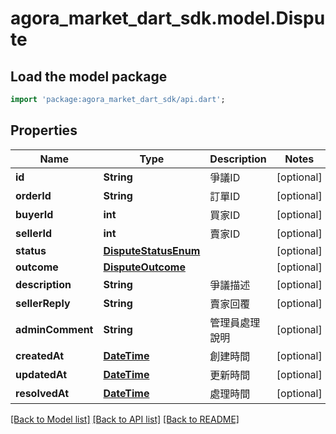 # agora_market_dart_sdk.model.Dispute

## Load the model package
```dart
import 'package:agora_market_dart_sdk/api.dart';
```

## Properties
Name | Type | Description | Notes
------------ | ------------- | ------------- | -------------
**id** | **String** | 爭議ID | [optional] 
**orderId** | **String** | 訂單ID | [optional] 
**buyerId** | **int** | 買家ID | [optional] 
**sellerId** | **int** | 賣家ID | [optional] 
**status** | [**DisputeStatusEnum**](DisputeStatusEnum.md) |  | [optional] 
**outcome** | [**DisputeOutcome**](DisputeOutcome.md) |  | [optional] 
**description** | **String** | 爭議描述 | [optional] 
**sellerReply** | **String** | 賣家回覆 | [optional] 
**adminComment** | **String** | 管理員處理說明 | [optional] 
**createdAt** | [**DateTime**](DateTime.md) | 創建時間 | [optional] 
**updatedAt** | [**DateTime**](DateTime.md) | 更新時間 | [optional] 
**resolvedAt** | [**DateTime**](DateTime.md) | 處理時間 | [optional] 

[[Back to Model list]](../README.md#documentation-for-models) [[Back to API list]](../README.md#documentation-for-api-endpoints) [[Back to README]](../README.md)


